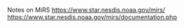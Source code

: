 Notes on MiRS
https://www.star.nesdis.noaa.gov/mirs/
https://www.star.nesdis.noaa.gov/mirs/documentation.php
